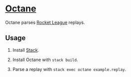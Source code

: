 # [Octane][]

Octane parses [Rocket League][] replays.

## Usage

1.  Install [Stack][].

2.  Install Octane with `stack build`.

3.  Parse a replay with `stack exec octane example.replay`.

[octane]: https://github.com/tfausak/octane
[rocket league]: http://rocketleague.psyonix.com
[stack]: http://haskellstack.org
